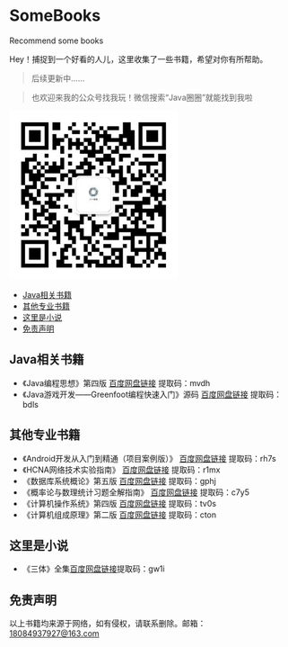 # SomeBooks
Recommend some books

Hey！捕捉到一个好看的人儿，这里收集了一些书籍，希望对你有所帮助。
>后续更新中……

>也欢迎来我的公众号找我玩！微信搜索“Java圈圈”就能找到我啦
 <img src="Java圈圈.jpg" width="300px">


* [Java相关书籍](#java相关书籍)
* [其他专业书籍](#其他专业书籍)
* [这里是小说](#这里是小说)
* [免责声明](#免责声明)


## Java相关书籍
- 《Java编程思想》第四版 [百度网盘链接](https://pan.baidu.com/s/13je_qC7gZ5A79mvEVlKz7Q ) 提取码：mvdh
- 《Java游戏开发——Greenfoot编程快速入门》源码 [百度网盘链接](https://pan.baidu.com/s/1Y4wNi336RS64QyZjshbyRw) 提取码：bdls
## 其他专业书籍
- 《Android开发从入门到精通（项目案例版）》 [百度网盘链接](https://pan.baidu.com/s/1eUYexktNfgpyHTJlQr591Q) 提取码：rh7s
- 《HCNA网络技术实验指南》 [百度网盘链接](https://pan.baidu.com/s/11G2qaY_5V0mDFizTV4IQAg) 提取码：r1mx
- 《数据库系统概论》第五版 [百度网盘链接](https://pan.baidu.com/s/1V4MkcFpiO3qSDJZXaC7B8g) 提取码：gphj
- 《概率论与数理统计习题全解指南》 [百度网盘链接](https://pan.baidu.com/s/18NOPHA-1yz1He_J9C9lCnQ) 提取码：c7y5
- 《计算机操作系统》第四版 [百度网盘链接](https://pan.baidu.com/s/1Ozt5T2oadEZJ9jq-_roWew) 提取码：tv0s
- 《计算机组成原理》第二版 [百度网盘链接](https://pan.baidu.com/s/1XxU_UJjhSpmHYKED6758xA) 提取码：cton
## 这里是小说
- 《三体》全集[百度网盘链接](https://pan.baidu.com/s/1iVhZVZG-y9XSzK9PIEsxqg)提取码：gw1i 
## 免责声明
以上书籍均来源于网络，如有侵权，请联系删除。邮箱：18084937927@163.com
